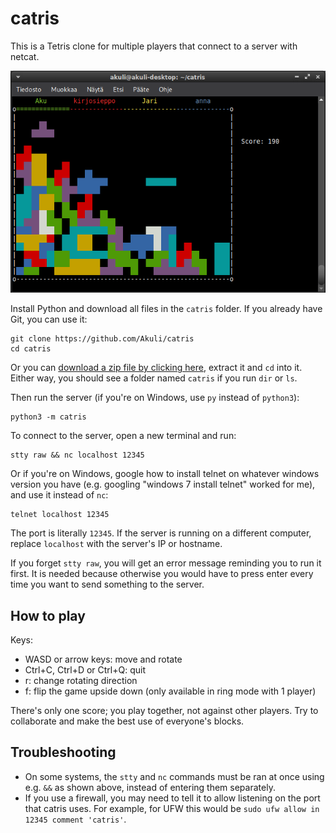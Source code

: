 # catris

This is a Tetris clone for multiple players that connect to a server with netcat.

![Screenshot](screenshot.png)

Install Python and download all files in the `catris` folder.
If you already have Git, you can use it:

```
git clone https://github.com/Akuli/catris
cd catris
```

Or you can [download a zip file by clicking here](https://github.com/Akuli/catris/archive/refs/heads/main.zip),
extract it and `cd` into it.
Either way, you should see a folder named `catris` if you run `dir` or `ls`.

Then run the server (if you're on Windows, use `py` instead of `python3`):

```
python3 -m catris
```

To connect to the server, open a new terminal and run:

```
stty raw && nc localhost 12345
```

Or if you're on Windows, google how to install telnet on whatever windows version you have
(e.g. googling "windows 7 install telnet" worked for me),
and use it instead of `nc`:

```
telnet localhost 12345
```

The port is literally `12345`.
If the server is running on a different computer,
replace `localhost` with the server's IP or hostname.

If you forget `stty raw`, you will get an error message reminding you to run it first.
It is needed because otherwise you would have to press enter every time
you want to send something to the server.


## How to play

Keys:
- WASD or arrow keys: move and rotate
- Ctrl+C, Ctrl+D or Ctrl+Q: quit
- r: change rotating direction
- f: flip the game upside down (only available in ring mode with 1 player)

There's only one score; you play together, not against other players.
Try to collaborate and make the best use of everyone's blocks.


## Troubleshooting

- On some systems, the `stty` and `nc` commands must be ran at once using e.g. `&&` as shown above,
    instead of entering them separately.
- If you use a firewall, you may need to tell it to allow listening on
    the port that catris uses.
    For example, for UFW this would be `sudo ufw allow in 12345 comment 'catris'`.
